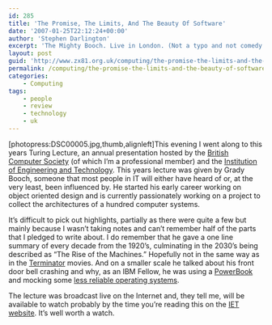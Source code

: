 ```yaml
---
id: 285
title: 'The Promise, The Limits, And The Beauty Of Software'
date: '2007-01-25T22:12:24+00:00'
author: 'Stephen Darlington'
excerpt: 'The Mighty Booch. Live in London. (Not a typo and not comedy.)'
layout: post
guid: 'http://www.zx81.org.uk/computing/the-promise-the-limits-and-the-beauty-of-software.html'
permalink: /computing/the-promise-the-limits-and-the-beauty-of-software.html
categories:
    - Computing
tags:
    - people
    - review
    - technology
    - uk
---
```


\[photopress:DSC00005.jpg,thumb,alignleft\]This evening I went along to this years Turing Lecture, an annual presentation hosted by the [British Computer Society](http://www.bcs.org.uk/ "BCS") (of which I’m a professional member) and the [Institution of Engineering and Technology](http://www.theiet.org/ "IET"). This years lecture was given by Grady Booch, someone that most people in IT will either have heard of or, at the very least, been influenced by. He started his early career working on object oriented design and is currently passionately working on a project to collect the architectures of a hundred computer systems.

It’s difficult to pick out highlights, partially as there were quite a few but mainly because I wasn’t taking notes and can’t remember half of the parts that I pledged to write about. I do remember that he gave a one line summary of every decade from the 1920’s, culminating in the 2030’s being described as “The Rise of the Machines.” Hopefully not in the same way as in the [Terminator](http://uk.imdb.com/title/tt0181852/ "Why 1984 won't be like 1984") movies. And on a smaller scale he talked about his front door bell crashing and why, as an IBM Fellow, he was using a [PowerBook](http://www.apple.com/uk/macbookpro/ "The new PowerBook") and mocking some [less reliable operating systems](http://www.microsoft.com/windows/default.mspx "Blue Screens of Death").

The lecture was broadcast live on the Internet and, they tell me, will be available to watch probably by the time you’re reading this on the [IET website](http://www.iet.tv/forthcoming/index.html?year=2007&month=01&id=31460&back=%2F "IET.tv"). It’s well worth a watch.